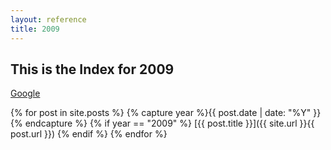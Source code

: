```yaml
---
layout: reference
title: 2009
---
```


## This is the Index for 2009

[Google](https://www.google.com/)

{% for post in site.posts %}
	{% capture year %}{{ post.date | date: "%Y" }}{% endcapture %}
		{% if year == "2009" %}
			[{{ post.title }}]({{ site.url }}{{ post.url }})
		{% endif %}
{% endfor %}
